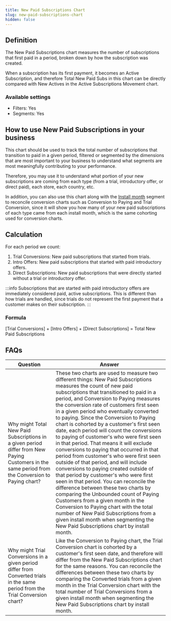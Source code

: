 ```yaml
---
title: New Paid Subscriptions Chart
slug: new-paid-subscriptions-chart
hidden: false
---
```


## Definition

The New Paid Subscriptions chart measures the number of subscriptions that first paid in a period, broken down by how the subscription was created.

When a subscription has its first payment, it becomes an Active Subscription, and therefore Total New Paid Subs in this chart can be directly compared with New Actives in the Active Subscriptions Movement chart.

### Available settings

- Filters: Yes
- Segments: Yes

## How to use New Paid Subscriptions in your business

This chart should be used to track the total number of subscriptions that transition to paid in a given period, filtered or segmented by the dimensions that are most important to your business to understand what segments are most meaningfully contributing to your performance.

Therefore, you may use it to understand what portion of your new subscriptions are coming from each type (from a trial, introductory offer, or direct paid), each store, each country, etc.

In addition, you can also use this chart along with the [Install month](https://app.revenuecat.com/charts/actives_new?chart_type=Line&range=Last%2012%20months&resolution=2&segment=install_month) segment to reconcile conversion charts such as Conversion to Paying and Trial Conversion, since it will show you how many of your new paid subscriptions of each type came from each install month, which is the same cohorting used for conversion charts.

## Calculation

For each period we count:

1. Trial Conversions: New paid subscriptions that started from trials.
2. Intro Offers: New paid subscriptions that started with paid introductory offers.
3. Direct Subscriptions: New paid subscriptions that were directly started without a trial or introductory offer.

:::info
Subscriptions that are started with paid introductory offers are immediately considered paid, active subscriptions. This is different than how trials are handled, since trials do not represent the first payment that a customer makes on their subscription.
:::

### Formula

[Trial Conversions] + [Intro Offers] + [Direct Subscriptions] = Total New Paid Subscriptions

## FAQs

| Question                                                                                                                                          | Answer                                                                                                                                                                                                                                                                                                                                                                                                                                                                                                                                                                                                                                                                                                                                                                                                                                                                                                                                                                                                                                                                             |
| ------------------------------------------------------------------------------------------------------------------------------------------------- | ---------------------------------------------------------------------------------------------------------------------------------------------------------------------------------------------------------------------------------------------------------------------------------------------------------------------------------------------------------------------------------------------------------------------------------------------------------------------------------------------------------------------------------------------------------------------------------------------------------------------------------------------------------------------------------------------------------------------------------------------------------------------------------------------------------------------------------------------------------------------------------------------------------------------------------------------------------------------------------------------------------------------------------------------------------------------------------- |
| Why might Total New Paid Subscriptions in a given period differ from New Paying Customers in the same period from the Conversion to Paying chart? | These two charts are used to measure two different things: New Paid Subscriptions measures the count of new paid subscriptions that transitioned to paid in a period, and Conversion to Paying measures the conversion rate of customers first seen in a given period who eventually converted to paying. Since the Conversion to Paying chart is cohorted by a customer's first seen date, each period will count the conversions to paying of customer's who were first seen in that period. That means it will exclude conversions to paying that occurred in that period from customer's who were first seen outside of that period, and will include conversions to paying created outside of that period by customer's who were first seen in that period. You can reconcile the difference between these two charts by comparing the Unbounded count of Paying Customers from a given month in the Conversion to Paying chart with the total number of New Paid Subscriptions from a given install month when segmenting the New Paid Subscriptions chart by install month. |
| Why might Trial Conversions in a given period differ from Converted trials in the same period from the Trial Conversion chart?                    | Like the Conversion to Paying chart, the Trial Conversion chart is cohorted by a customer's first seen date, and therefore will differ from the New Paid Subscriptions chart for the same reasons. You can reconcile the differences between these two charts by comparing the Converted trials from a given month in the Trial Conversion chart with the total number of Trial Conversions from a given install month when segmenting the New Paid Subscriptions chart by install month.                                                                                                                                                                                                                                                                                                                                                                                                                                                                                                                                                                                          |
